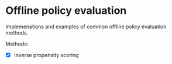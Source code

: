 # Offline policy evaluation

Implemenations and examples of common offline policy evaluation methods.

Methods:

- [x] Inverse propensity scoring
